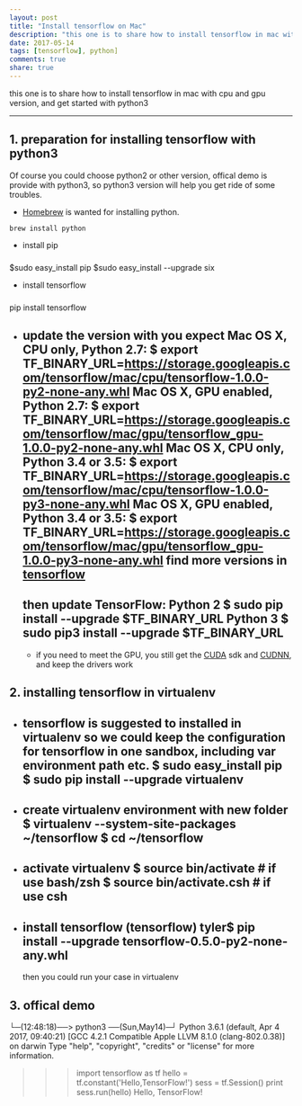 ```yaml
---
layout: post
title: "Install tensorflow on Mac"
description: "this one is to share how to install tensorflow in mac with cpu and gpu version, and get started with python3"
date: 2017-05-14
tags: [tensorflow], python]
comments: true
share: true
---
```


this one is to share how to install tensorflow in mac with cpu and gpu version, and get started with python3

---

## 1. preparation for installing tensorflow with python3
Of course you could choose python2 or other version, offical demo is provide with python3, so python3 version will help you get ride of some troubles.
* [Homebrew](https://brew.sh/) is wanted for installing python.
<pre><code>brew install python
</code></pre>


* install pip
###

  $sudo easy_install pip
  $sudo easy_install --upgrade six

* install tensorflow
###

  pip install tensorflow

* update the version with you expect
  Mac OS X, CPU only, Python 2.7:
  $ export TF_BINARY_URL=https://storage.googleapis.com/tensorflow/mac/cpu/tensorflow-1.0.0-py2-none-any.whl
  Mac OS X, GPU enabled, Python 2.7:
  $ export TF_BINARY_URL=https://storage.googleapis.com/tensorflow/mac/gpu/tensorflow_gpu-1.0.0-py2-none-any.whl
  Mac OS X, CPU only, Python 3.4 or 3.5:
  $ export TF_BINARY_URL=https://storage.googleapis.com/tensorflow/mac/cpu/tensorflow-1.0.0-py3-none-any.whl
  Mac OS X, GPU enabled, Python 3.4 or 3.5:
  $ export TF_BINARY_URL=https://storage.googleapis.com/tensorflow/mac/gpu/tensorflow_gpu-1.0.0-py3-none-any.whl
  find more versions in [tensorflow](https://www.tensorflow.org/install)
  ---

  then update TensorFlow:
  Python 2
  $ sudo pip install --upgrade $TF_BINARY_URL
  Python 3
  $ sudo pip3 install --upgrade $TF_BINARY_URL
  ---

  * if you need to meet the GPU, you still get the [CUDA](https://developer.nvidia.com/cuda-toolkit-70) sdk and [CUDNN](https://developer.nvidia.com/rdp/cudnn-archive), and keep the drivers work

## 2. installing tensorflow in virtualenv
* tensorflow is suggested to installed in virtualenv so we could keep the configuration for tensorflow in one sandbox, including var environment path etc.
  $ sudo easy_install pip  
  $ sudo pip install --upgrade virtualenv
  ---

* create virtualenv environment with new folder
  $ virtualenv --system-site-packages ~/tensorflow
  $ cd ~/tensorflow
  ---

* activate virtualenv
  $ source bin/activate  # if use bash/zsh
  $ source bin/activate.csh  # if use csh
  ---

* install tensorflow
  (tensorflow) tyler$ pip install --upgrade tensorflow-0.5.0-py2-none-any.whl
  ---
  then you could run your case in virtualenv

## 3. offical demo

└─(12:48:18)──> python3                                                                                                                                                                                                       ──(Sun,May14)─┘
Python 3.6.1 (default, Apr  4 2017, 09:40:21)
[GCC 4.2.1 Compatible Apple LLVM 8.1.0 (clang-802.0.38)] on darwin
Type "help", "copyright", "credits" or "license" for more information.
>>> import tensorflow as tf
>>> hello = tf.constant('Hello,TensorFlow!')
>>> sess = tf.Session()
>>> print sess.run(hello)
Hello, TensorFlow!
>>>
